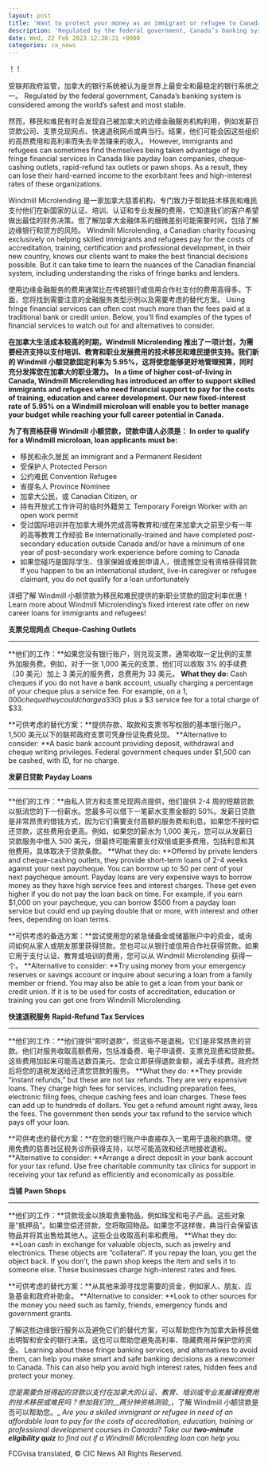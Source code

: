 ```yaml
---
layout: post
title: 'Want to protect your money as an immigrant or refugee to Canada? Avoid these fringe banking mistakes'
description: 'Regulated by the federal government, Canada’s banking system is considered among the world’s safest and most stable. However, immigrants and refugees can sometimes find themselves being taken advantage of by fringe financial services in Canada like payday loan companies, cheque-cashing outlets, rapid-refund tax outlets or pawn shops. As a result, they can lose their hard-earned income […]'
date: Wed, 22 Feb 2023 12:30:31 +0000
categories: ca_news
---
```


	
！	 ! 
	
受联邦政府监管，加拿大的银行系统被认为是世界上最安全和最稳定的银行系统之一。	Regulated by the federal government, Canada’s banking system is considered among the world’s safest and most stable.
	
然而，移民和难民有时会发现自己被加拿大的边缘金融服务机构利用，例如发薪日贷款公司、支票兑现网点、快速退税网点或典当行。结果，他们可能会因这些组织的高昂费用和高利率而失去辛苦赚来的收入。	However, immigrants and refugees can sometimes find themselves being taken advantage of by fringe financial services in Canada like payday loan companies, cheque-cashing outlets, rapid-refund tax outlets or pawn shops. As a result, they can lose their hard-earned income to the exorbitant fees and high-interest rates of these organizations.
	
Windmill Microlending 是一家加拿大慈善机构，专门致力于帮助技术移民和难民支付他们在新国家的认证、培训、认证和专业发展的费用，它知道我们的客户希望做出最佳的财务决策。但了解加拿大金融体系的细微差别可能需要时间，包括了解边缘银行和贷方的风险。	Windmill Microlending, a Canadian charity focusing exclusively on helping skilled immigrants and refugees pay for the costs of accreditation, training, certification and professional development, in their new country, knows our clients want to make the best financial decisions possible. But it can take time to learn the nuances of the Canadian financial system, including understanding the risks of fringe banks and lenders.
	
使用边缘金融服务的费用通常比在传统银行或信用合作社支付的费用高得多。下面，您将找到需要注意的金融服务类型示例以及需要考虑的替代方案。	Using fringe financial services can often cost much more than the fees paid at a traditional bank or credit union. Below, you’ll find examples of the types of financial services to watch out for and alternatives to consider.
	
**在加拿大生活成本较高的时期，Windmill Microlending 推出了一项计划，为需要经济支持以支付培训、教育和职业发展费用的技术移民和难民提供支持。我们新的 Windmill 小额贷款固定利率为 5.95%，这将使您能够更好地管理预算，同时充分发挥您在加拿大的职业潜力。**	**In a time of higher cost-of-living in Canada, Windmill Microlending has introduced an offer to support skilled immigrants and refugees who need financial support to pay for the costs of training, education and career development. Our new fixed-interest rate of 5.95% on a Windmill microloan will enable you to better manage your budget while reaching your full career potential in Canada.**
	
**为了有资格获得 Windmill 小额贷款，贷款申请人必须是：**	**In order to qualify for a Windmill microloan, loan applicants must be:**
	
* 移民和永久居民	  an immigrant and a Permanent Resident
* 受保护人	  Protected Person
* 公约难民	  Convention Refugee
* 省提名人	  Province Nominee
* 加拿大公民，或	  Canadian Citizen, or
* 持有开放式工作许可的临时外籍劳工	  Temporary Foreign Worker with an open work permit
* 受过国际培训并在加拿大境外完成高等教育和/或在来加拿大之前至少有一年的高等教育工作经验	  Be internationally-trained and have completed post-secondary education outside Canada and/or have a minimum of one year of post-secondary work experience before coming to Canada
* 如果您碰巧是国际学生、住家保姆或难民申请人，很遗憾您没有资格获得贷款	  If you happen to be an international student, live-in caregiver or refugee claimant, you do not qualify for a loan unfortunately
	
详细了解 Windmill 小额贷款为移民和难民提供的新职业贷款的固定利率优惠！	Learn more about Windmill Microlending’s fixed interest rate offer on new career loans for immigrants and refugees!
	
**支票兑现网点**	**Cheque-Cashing Outlets**
--------------------------	--------------------------
	
**他们的工作：**如果您没有银行账户，则兑现支票，通常收取一定比例的支票外加服务费。例如，对于一张 1,000 美元的支票，他们可以收取 3% 的手续费（30 美元）加上 3 美元的服务费，总费用为 33 美元。	**What they do:** Cash cheques if you do not have a bank account, usually charging a percentage of your cheque plus a service fee. For example, on a $1,000 cheque they could charge a 3% fee ($30) plus a $3 service fee for a total charge of $33.
	
**可供考虑的替代方案：**提供存款、取款和支票书写权限的基本银行账户。 1,500 美元以下的联邦政府支票可凭身份证免费兑现。	**Alternative to consider: **A basic bank account providing deposit, withdrawal and cheque writing privileges. Federal government cheques under $1,500 can be cashed, with ID, for no charge.
	
**发薪日贷款**	**Payday Loans**
------------------	----------------
	
**他们的工作：**由私人贷方和支票兑现网点提供，他们提供 2-4 周的短期贷款以抵消您的下一份薪水。您最多可以借下一笔薪水支票金额的 50%。发薪日贷款是非常昂贵的借钱方式，因为它们需要支付高额的服务费和利息。如果您不按时偿还贷款，这些费用会更高。例如，如果您的薪水为 1,000 美元，您可以从发薪日贷款服务中借入 500 美元，但最终可能需要支付双倍或更多费用，包括利息和其他费用，具体取决于贷款条款。	**What they do: **Offered by private lenders and cheque-cashing outlets, they provide short-term loans of 2-4 weeks against your next paycheque. You can borrow up to 50 per cent of your next paycheque amount. Payday loans are very expensive ways to borrow money as they have high service fees and interest charges. These get even higher if you do not pay the loan back on time. For example, if you earn $1,000 on your paycheque, you can borrow $500 from a payday loan service but could end up paying double that or more, with interest and other fees, depending on loan terms.
	
**可供考虑的备选方案：**尝试使用您的紧急储备金或储蓄账户中的资金，或询问如何从家人或朋友那里获得贷款。您也可以从银行或信用合作社获得贷款。如果它用于支付认证、教育或培训的费用，您可以从 Windmill Microlending 获得一个。	**Alternative to consider: **Try using money from your emergency reserves or savings account or inquire about securing a loan from a family member or friend. You may also be able to get a loan from your bank or credit union. If it is to be used for costs of accreditation, education or training you can get one from Windmill Microlending.
	
**快速退税服务**	**Rapid-Refund Tax Services**
------------------------------	-----------------------------
	
**他们的工作：**他们提供“即时退款”，但这些不是退税。它们是非常昂贵的贷款。他们对服务收取高额费用，包括准备费、电子申请费、支票兑现费和贷款费。这些费用加起来可能高达数百美元。您会立即获得退款金额，减去手续费。政府然后将您的退税发送给还清您贷款的服务。	**What they do: **They provide “instant refunds,” but these are not tax refunds. They are very expensive loans. They charge high fees for services, including preparation fees, electronic filing fees, cheque cashing fees and loan charges. These fees can add up to hundreds of dollars. You get a refund amount right away, less the fees. The government then sends your tax refund to the service which pays off your loan.
	
**可供考虑的替代方案：**在您的银行账户中直接存入一笔用于退税的款项。使用免费的慈善社区税务诊所获得支持，以尽可能高效和经济地接收退税。	**Alternative to consider: **Arrange a direct deposit in your bank account for your tax refund. Use free charitable community tax clinics for support in receiving your tax refund as efficiently and economically as possible.
	
**当铺**	**Pawn Shops**
--------------	--------------
	
**他们的工作：**贷款现金以换取贵重物品，例如珠宝和电子产品。这些对象是“抵押品”。如果您偿还贷款，您将取回物品。如果您不这样做，典当行会保留该物品并将其出售给其他人。这些企业收取高利率和费用。	**What they do:  **Loan cash in exchange for valuable objects, such as jewelry and electronics. These objects are “collateral”. If you repay the loan, you get the object back. If you don’t, the pawn shop keeps the item and sells it to someone else. These businesses charge high-interest rates and fees.
	
**可供考虑的替代方案：**从其他来源寻找您需要的资金，例如家人、朋友、应急基金和政府补助金。	**Alternative to consider: **Look to other sources for the money you need such as family, friends, emergency funds and government grants.
	
了解这些边缘银行服务以及避免它们的替代方案，可以帮助您作为加拿大新移民做出明智和安全的银行决策。这也可以帮助您避免高利率、隐藏费用并保护您的资金。	Learning about these fringe banking services, and alternatives to avoid them, can help you make smart and safe banking decisions as a newcomer to Canada. This can also help you avoid high interest rates, hidden fees and protect your money.
	
_您是需要负担得起的贷款以支付在加拿大的认证、教育、培训或专业发展课程费用的技术移民或难民吗？参加我们的__两分钟资格测验__，了解 Windmill 小额贷款是否可以帮助您。_	_Are you a skilled immigrant or refugee in need of an affordable loan to pay for the costs of accreditation, education, training or professional development courses in Canada? Take our __two-minute eligibility quiz__ to find out if a Windmill Microlending loan can help you._
	

FCGvisa translated, © CIC News All Rights Reserved.
